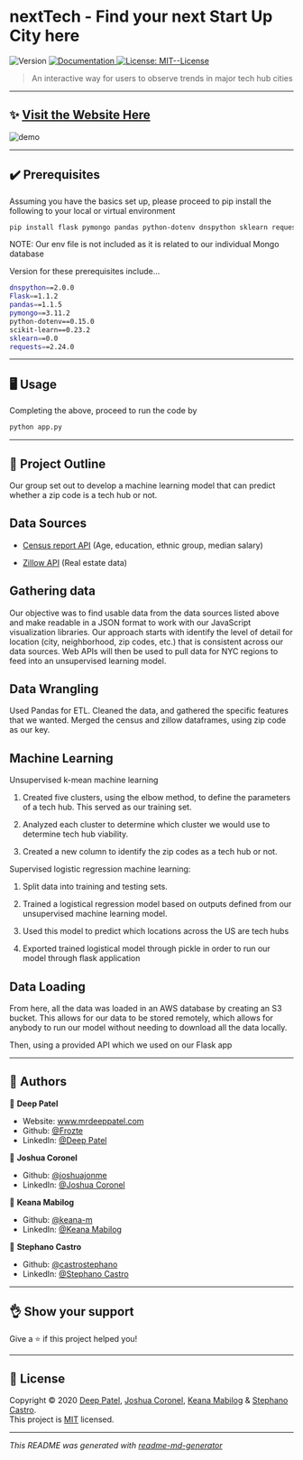 <h1>nextTech - Find your next Start Up City here</h1>
<p>
  <img alt="Version" src="https://img.shields.io/badge/version-1.0-blue.svg?cacheSeconds=2592000" />
  <a href="1" target="_blank">
    <img alt="Documentation" src="https://img.shields.io/badge/documentation-yes-brightgreen.svg" />
  </a>
  <a href="https://opensource.org/licenses/MIT" target="_blank">
    <img alt="License: MIT--License" src="https://img.shields.io/badge/License-MIT--License-yellow.svg" />
  </a>
</p>

>An interactive way for users to observe trends in major tech hub cities
***

## ✨ [Visit the Website Here](https://tech-hub-predictor.herokuapp.com/)

<p>
  <img src="../static/img/static/img/1.PNG" alt="demo"/>
</p>

<!-- <p>
  <img src="https://raw.githubusercontent.com/joshuajonme/machine-learning-tech-hubs/main/2.PNG" alt="demo"/>
</p>

<p>
  <img src="https://raw.githubusercontent.com/joshuajonme/machine-learning-tech-hubs/main/3.PNG" alt="demo"/>
</p> -->

***
## ✔️ Prerequisites

Assuming you have the basics set up, please proceed to pip install the following to your local or virtual environment

```sh
pip install flask pymongo pandas python-dotenv dnspython sklearn requests
```
NOTE: Our env file is not included as it is related to our individual Mongo database

Version for these prerequisites include...

```sh
dnspython==2.0.0
Flask==1.1.2
pandas==1.1.5
pymongo==3.11.2
python-dotenv==0.15.0
scikit-learn==0.23.2
sklearn==0.0
requests==2.24.0
```
***

## 🖥️ Usage

Completing the above, proceed to run the code by 

```sh
python app.py
```
---
## 🚧 Project Outline
Our group set out to develop a machine learning model that can predict whether a zip code is a tech hub or not. 

Data Sources
----------------

-   [Census report
    API](https://github.com/censusreporter/census-api/blob/master/API.md) (Age,
    education, ethnic group, median salary) 

-   [Zillow API](https://www.zillow.com/howto/api/APIOverview.htm) (Real estate
    data)


Gathering data
--------------

Our objective was to find usable data from the data sources listed above and
make readable in a JSON format to work with our JavaScript visualization
libraries. Our approach starts with identify the level of detail for location
(city, neighborhood, zip codes, etc.) that is consistent across our data
sources. Web APIs will then be used to pull data for NYC regions to feed into an
unsupervised learning model.

 

Data Wrangling
-----------------

Used Pandas for ETL. Cleaned the data, and gathered the specific features that we wanted. Merged the census and zillow dataframes, using zip code as our key. 

 

Machine Learning
-----------------

Unsupervised k-mean machine learning

1.  Created five clusters, using the elbow method, to define the parameters of a tech hub.
    This served as our training set.

2.  Analyzed each cluster to determine which cluster we would use to determine tech hub   viability.

3.  Created a new column to identify the zip codes as a tech hub or not.

Supervised logistic regression machine learning:

1.  Split data into training and testing sets.

2.  Trained a logistical regression model based on outputs defined from our
    unsupervised machine learning model.

3.  Used this model to predict which locations across the US are tech hubs

4.  Exported trained logistical model through pickle in order to run our model through flask application

 

Data Loading
------------

From here, all the data was loaded in an AWS database by creating an S3 bucket. This allows for our data to be stored remotely, which allows for anybody to run our model without needing to download all the data locally. 

Then, using a provided API which we used on our Flask app 



***
## 📖 Authors

👤 **Deep Patel**

* Website: www.mrdeeppatel.com
* Github: [@Frozte](https://github.com/Frozte)
* LinkedIn: [@Deep Patel](https://linkedin.com/in/deep-patel-79082494)

👤 **Joshua Coronel**

* Github: [@joshuajonme](https://github.com/joshuajonme)
* LinkedIn: [@Joshua Coronel](https://www.linkedin.com/in/joshuacoronel/)

👤 **Keana Mabilog**

* Github: [@keana-m](https://github.com/keana-m)
* LinkedIn: [@Keana Mabilog](https://www.linkedin.com/in/keana-m/)

👤 **Stephano Castro**

* Github: [@castrostephano](https://github.com/castrostephano)
* LinkedIn: [@Stephano Castro](https://www.linkedin.com/in/stephanocastro/)

***
## 👌 Show your support

Give a ⭐️ if this project helped you!
***
## 📝 License

Copyright © 2020 [Deep Patel](https://github.com/Frozte), [Joshua Coronel](https://github.com/joshuajonme), [Keana Mabilog](https://github.com/keana-m) & [Stephano Castro](https://github.com/castrostephano).<br />
This project is [MIT](https://github.com/Frozte/AmazonWebScraper/blob/main/LICENSE) licensed.

***
_This README was generated with [readme-md-generator](https://github.com/kefranabg/readme-md-generator)_